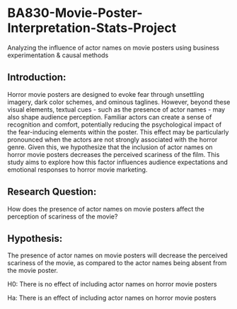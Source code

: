 # BA830-Movie-Poster-Interpretation-Stats-Project
Analyzing the influence of actor names on movie posters using business experimentation &amp; causal methods 

## Introduction:

Horror movie posters are designed to evoke fear through unsettling imagery, dark color schemes,
and ominous taglines. However, beyond these visual elements, textual cues - such as the
presence of actor names - may also shape audience perception. Familiar actors can create a sense
of recognition and comfort, potentially reducing the psychological impact of the fear-inducing
elements within the poster. This effect may be particularly pronounced when the actors are not
strongly associated with the horror genre. Given this, we hypothesize that the inclusion of actor
names on horror movie posters decreases the perceived scariness of the film. This study aims to
explore how this factor influences audience expectations and emotional responses to horror
movie marketing.

## Research Question:

How does the presence of actor names on movie posters affect the perception of scariness of the
movie?

## Hypothesis:

The presence of actor names on movie posters will decrease the perceived scariness of the
movie, as compared to the actor names being absent from the movie poster.

H0: There is no effect of including actor names on horror movie posters

Ha: There is an effect of including actor names on horror movie posters
